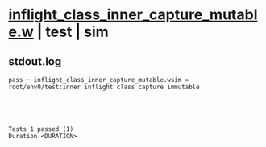 # [inflight_class_inner_capture_mutable.w](../../../../../examples/tests/valid/inflight_class_inner_capture_mutable.w) | test | sim

## stdout.log
```log
pass ─ inflight_class_inner_capture_mutable.wsim » root/env0/test:inner inflight class capture immutable
 




Tests 1 passed (1) 
Duration <DURATION>

```

